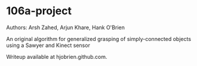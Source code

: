 # 106a-project

Authors: Arsh Zahed, Arjun Khare, Hank O'Brien

An original algorithm for generalized grasping of simply-connected objects using a Sawyer and Kinect sensor

Writeup available at hjobrien.github.com.
